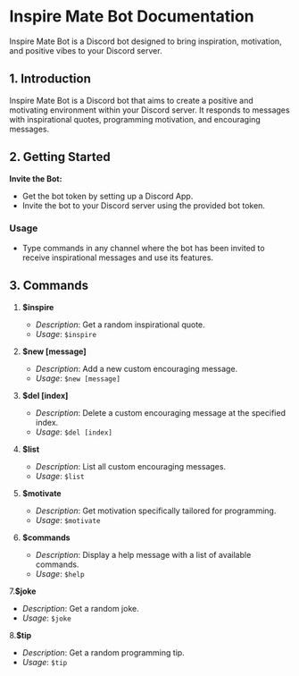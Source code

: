 # Inspire Mate Bot Documentation

Inspire Mate Bot is a Discord bot designed to bring inspiration, motivation, and positive vibes to your Discord server.

## 1. Introduction <a name="introduction"></a>

Inspire Mate Bot is a Discord bot that aims to create a positive and motivating environment within your Discord server. It responds to messages with inspirational quotes, programming motivation, and encouraging messages.

## 2. Getting Started <a name="getting-started"></a>

 **Invite the Bot:**
   - Get the bot token by setting up a Discord App.
   - Invite the bot to your Discord server using the provided bot token.

### Usage <a name="usage"></a>

- Type commands in any channel where the bot has been invited to receive inspirational messages and use its features.

## 3. Commands <a name="commands"></a>

1. **$inspire**
   - *Description*: Get a random inspirational quote.
   - *Usage*: `$inspire`

2. **$new [message]**
   - *Description*: Add a new custom encouraging message.
   - *Usage*: `$new [message]`

3. **$del [index]**
   - *Description*: Delete a custom encouraging message at the specified index.
   - *Usage*: `$del [index]`

4. **$list**
   - *Description*: List all custom encouraging messages.
   - *Usage*: `$list`

5. **$motivate**
   - *Description*: Get motivation specifically tailored for programming.
   - *Usage*: `$motivate`

6. **$commands**
   - *Description*: Display a help message with a list of available commands.
   - *Usage*: `$help`

7.**$joke**
   - *Description*: Get a random joke.
   - *Usage*: `$joke`

8.**$tip**
   - *Description*: Get a random programming tip.
   - *Usage*: `$tip`
